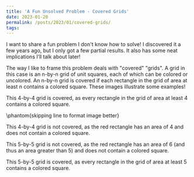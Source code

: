```yaml
---
title: 'A Fun Unsolved Problem - Covered Grids'
date: 2023-01-20
permalink: /posts/2023/01/covered-grids/
tags:
---
```


<head>
  <script
    src="https://cdn.mathjax.org/mathjax/latest/MathJax.js?config=TeX-AMS-MML_HTMLorMML"
    type="text/javascript">
  </script>
  <link rel="stylesheet" type="text/css" href="http://tikzjax.com/v1/fonts.css">
  <script src="http://tikzjax.com/v1/tikzjax.js"></script>
</head>


I want to share a fun problem I don't know how to solve! I discovered it a few years ago, but I only got a few partial results. It also has some neat implications I’ll talk about later!

The way I like to frame this problem deals with "covered" "grids". A grid in this case is an n-by-n grid of unit squares, each of which can be colored or uncolored. An n-by-n grid is covered if each rectangle in the grid of area at least n contains a colored square. These images illustrate some examples!

<script type="text/tikz">   \begin{tikzpicture}
\draw[step=1cm,black] (0,0) grid (4,4);
\fill[black] (0,3) rectangle (1,4);
\fill[black] (1,1) rectangle (2,2);
\fill[black] (2,2) rectangle (3,3);
\fill[black] (3,0) rectangle (4,1);
  \end{tikzpicture} </script>

This 4-by-4 grid is covered, as every rectangle in the grid of area at least 4 contains a colored square.

\phantom{skipping line to format image better}

<script type="text/tikz">   \begin{tikzpicture}
\draw[step=1cm,black] (0,0) grid (4,4);
\fill[black] (0,3) rectangle (1,4);
\fill[black] (1,2) rectangle (2,3);
\fill[black] (2,1) rectangle (3,2);
\fill[black] (3,0) rectangle (4,1);
\draw[red, very thick] (2,2) rectangle (4,4);
  \end{tikzpicture} </script>

This 4-by-4 grid is not covered, as the red rectangle has an area of 4 and does not contain a colored square.

<script type="text/tikz">   \begin{tikzpicture}
\draw[step=1cm,black] (0,0) grid (5,5);
\fill[black] (0,4) rectangle (1,5);
\fill[black] (1,3) rectangle (2,4);
\fill[black] (2,2) rectangle (3,3);
\fill[black] (3,1) rectangle (4,2);
\fill[black] (4,0) rectangle (5,1);
\draw[red, very thick] (2,3) rectangle (5,5);
  \end{tikzpicture} </script>

This 5-by-5 grid is not covered, as the red rectangle has an area of 6 (and thus an area greater than 5) and does not contain a colored square.

<script type="text/tikz">   \begin{tikzpicture}
\draw[step=1cm,black] (0,0) grid (5,5);
\fill[black] (0,4) rectangle (1,5);
\fill[black] (2,3) rectangle (3,4);
\fill[black] (4,2) rectangle (5,3);
\fill[black] (1,1) rectangle (2,2);
\fill[black] (3,0) rectangle (4,1);
  \end{tikzpicture} </script>

This 5-by-5 grid is covered, as every rectangle in the grid of area at least 5 contains a colored square.
